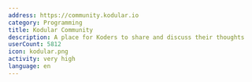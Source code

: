 ```yaml
---
address: https://community.kodular.io
category: Programming
title: Kodular Community
description: A place for Koders to share and discuss their thoughts
userCount: 5812
icon: kodular.png
activity: very high
language: en
---
```

